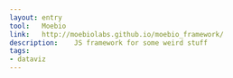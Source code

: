 ```yaml
---
layout: entry
tool:	Moebio
link:	http://moebiolabs.github.io/moebio_framework/
description:	JS framework for some weird stuff
tags:
- dataviz
---
```

